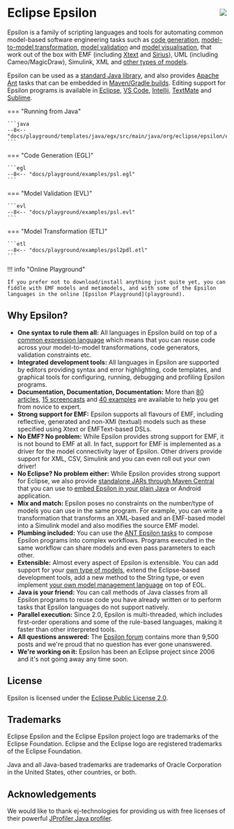 # Eclipse Epsilon <a href="forum"><img src="assets/images/forum-badge.svg" style="float:right;position:relative;top:8px"></a>

Epsilon is a family of scripting languages and tools for automating common model-based software engineering tasks such as [code generation](doc/egl), [model-to-model transformation](doc/etl), [model validation](doc/evl) and [model visualisation](doc/picto), that work out of the box with EMF (including [Xtext](https://www.eclipse.org/Xtext) and [Sirius](https://www.eclipse.org/sirius)), UML (including Cameo/MagicDraw), Simulink, XML and [other types of models](doc/emc).

Epsilon can be used as a [standard Java library](getting-started/#using-epsilon-as-a-java-library), and also provides [Apache Ant](doc/workflow) tasks that can be embedded in [Maven/Gradle builds](getting-started/#epsilon-in-mavengradle-builds). Editing support for Epsilon programs is available in [Eclipse](download), [VS Code](doc/articles/vscode), [Intellij](https://github.com/epsilonlabs/epsilon.tmbundle?tab=readme-ov-file#importing-in-intellij), [TextMate](https://github.com/epsilonlabs/epsilon.tmbundle?tab=readme-ov-file#importing-in-textmate) and [Sublime](https://github.com/epsilonlabs/sublime).

=== "Running from Java"

    ```java
    --8<-- "docs/playground/templates/java/egx/src/main/java/org/eclipse/epsilon/examples/Example.java"
    ```

=== "Code Generation (EGL)"

    ```egl
    --8<-- "docs/playground/examples/psl.egl"
    ```

=== "Model Validation (EVL)"

    ```evl
    --8<-- "docs/playground/examples/psl.evl"
    ```

=== "Model Transformation (ETL)"

    ```etl
    --8<-- "docs/playground/examples/psl2pdl.etl"
    ```

<!--div class="carousel">
  <div><img src="doc/articles/eol-interpreter-view/eol-interpreter.gif"/></div>
  <div><img data-lazy="doc/articles/vscode/vscode.png"/></div>
  <div><img data-lazy="doc/articles/sublime/sublime.png"/></div>
  <div><img data-lazy="doc/flexmi/screenshot.png"/></div>
  <div><img data-lazy="doc/picto/picto-eclipse.png"/></div>
  <div><img data-lazy="doc/articles/simulink/epsilon-simulink.png"/></div>
  <div><img data-lazy="doc/picto/picto-eclassifier.png"/></div>
  <div><img data-lazy="doc/picto/picto-minisd.png"/></div>
</div-->

!!! info "Online Playground"

	If you prefer not to download/install anything just quite yet, you can fiddle with EMF models and metamodels, and with some of the Epsilon languages in the online [Epsilon Playground](playground).

<!--
## Installation

Download the [Eclipse Installer](https://wiki.eclipse.org/Eclipse_Installer) and select Epsilon, as shown below. Note that you will need a Java Runtime Environment installed on your system. More options for downloading Epsilon (update sites, Maven) are [available here](download).

![Epsilon in Eclipse Installer](assets/images/eclipse-installer.png)
-->

## Why Epsilon?

- **One syntax to rule them all:** All languages in Epsilon build on top of a [common expression language](doc/eol) which means that you can reuse code across your model-to-model transformations, code generators, validation constraints etc.
- **Integrated development tools:**  All languages in Epsilon are supported by editors providing syntax and error highlighting, code templates, and graphical tools for configuring, running, debugging and profiling Epsilon programs. 
- **Documentation, Documentation, Documentation:** More than [80 articles](doc/articles), [15 screencasts](doc/screencasts) and [40 examples](examples) are available to help you get from novice to expert.
- **Strong support for EMF:** Epsilon supports all flavours of EMF, including reflective, generated and non-XMI (textual) models such as these specified using Xtext or EMFText-based DSLs.
- **No EMF? No problem:** While Epsilon provides strong support for EMF, it is not bound to EMF at all. In fact, support for EMF is implemented as a driver for the model connectivity layer of Epsilon. Other drivers provide support for XML, CSV, Simulink and you can even roll out your own driver!
- **No Eclipse? No problem either:** While Epsilon provides strong support for Eclipse, we also provide [standalone JARs through Maven Central](download/#maven) that you can use to [embed Epsilon in your plain Java](doc/articles/run-epsilon-from-java) or Android application.
- **Mix and match:** Epsilon poses no constraints on the number/type of models you can use in the same program. For example, you can write a transformation that transforms an XML-based and an EMF-based model into a Simulink model and also modifies the source EMF model.
- **Plumbing included:** You can use the [ANT Epsilon tasks](doc/workflow) to compose Epsilon programs into complex workflows. Programs executed in the same workflow can share models and even pass parameters to each other.
- **Extensible:** Almost every aspect of Epsilon is extensible. You can add support for your [own type of models](doc/articles/developing-a-new-emc-driver), extend the Eclipse-based development tools, add a new method to the String type, or even implement [your own model management language](doc/articles/developing-a-new-language) on top of EOL.
- **Java is your friend:** You can call methods of Java classes from all Epsilon programs to reuse code you have already written or to perform tasks that Epsilon languages do not support natively.
- **Parallel execution:** Since 2.0, Epsilon is multi-threaded, which includes first-order operations and some of the rule-based languages, making it faster than other interpreted tools.
- **All questions answered:** The [Epsilon forum](forum) contains more than 9,500 posts and we're proud that no question has ever gone unanswered.
- **We're working on it:** Epsilon has been an Eclipse project since 2006 and it's not going away any time soon.

## License

Epsilon is licensed under the [Eclipse Public License 2.0](https://www.eclipse.org/legal/epl-2.0/).

## Trademarks

Eclipse Epsilon and the Eclipse Epsilon project logo are trademarks of the Eclipse Foundation. Eclipse and the Eclipse logo are registered trademarks of the Eclipse Foundation.

Java and all Java-based trademarks are trademarks of Oracle Corporation in the United States, other countries, or both.

## Acknowledgements

We would like to thank ej-technologies for providing us with free licenses of their powerful [JProfiler Java profiler](https://www.ej-technologies.com/products/jprofiler/overview.html).